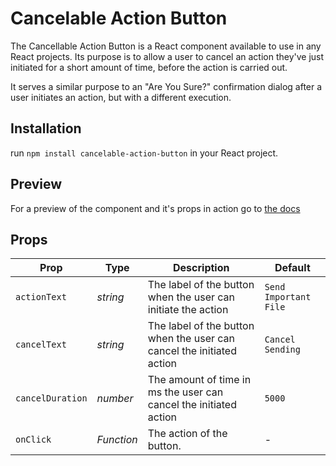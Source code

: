 # Cancelable Action Button

The Cancellable Action Button is a React component available to use in any React projects. Its purpose is to allow a user to cancel an action they've just initiated for a short amount of time, before the action is carried out.

It serves a similar purpose to an "Are You Sure?" confirmation dialog after a user initiates an action, but with a different execution.

## Installation

run `npm install cancelable-action-button` in your React project.

## Preview

For a preview of the component and it's props in action go to [the docs](https://thatjeeb.github.io/CancelableActionButton/) 


## Props

| Prop              | Type       | Description | Default |
|-------------------|------------|-------------|---------|
| `actionText`      | _string_   | The label of the button when the user can initiate the action | `Send Important File` |
| `cancelText`      | _string_   | The label of the button when the user can cancel the initiated action | `Cancel Sending` |
| `cancelDuration`         | _number_   | The amount of time in ms the user can cancel the initiated action | `5000` |
| `onClick`         | _Function_ | The action of the button. | - |
